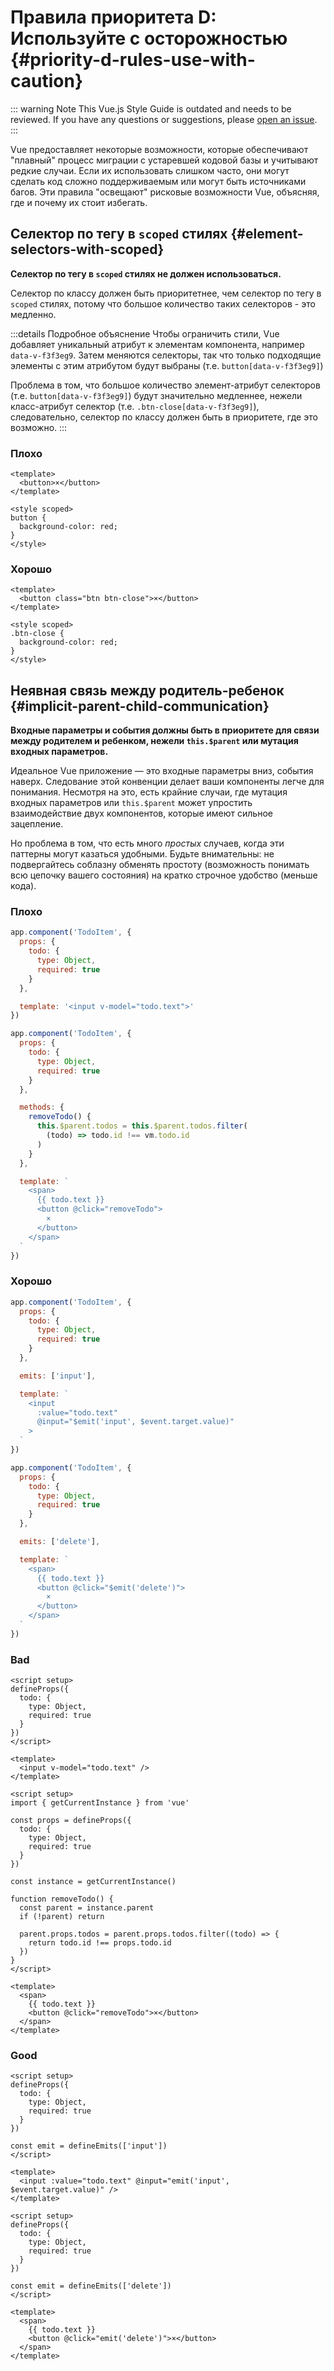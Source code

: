 # Правила приоритета D: Используйте с осторожностью {#priority-d-rules-use-with-caution}

::: warning Note
This Vue.js Style Guide is outdated and needs to be reviewed. If you have any questions or suggestions, please [open an issue](https://github.com/vuejs/docs/issues/new).
:::

Vue предоставляет некоторые возможности, которые обеспечивают "плавный" процесс миграции с устаревшей кодовой базы и учитывают редкие случаи. Если их использовать слишком часто, они могут сделать код сложно поддерживаемым или могут быть источниками багов. Эти правила "освещают" рисковые возможности Vue, объясняя, где и почему их стоит избегать.

## Селектор по тегу в `scoped` стилях {#element-selectors-with-scoped}

**Селектор по тегу в `scoped` стилях не должен использоваться.**

Селектор по классу должен быть приоритетнее, чем селектор по тегу в `scoped` стилях, потому что большое количество таких селекторов - это медленно.

:::details Подробное объяснение
Чтобы ограничить стили, Vue добавляет уникальный атрибут к элементам компонента, например `data-v-f3f3eg9`. Затем меняются селекторы, так что только подходящие элементы с этим атрибутом будут выбраны (т.е. `button[data-v-f3f3eg9]`)

Проблема в том, что большое количество элемент-атрибут селекторов (т.е. `button[data-v-f3f3eg9]`) будут значительно медленнее, нежели класс-атрибут селектор (т.е. `.btn-close[data-v-f3f3eg9]`), следовательно, селектор по классу должен быть в приоритете, где это возможно.
:::

<div class="style-example style-example-bad">
<h3>Плохо</h3>

```vue-html
<template>
  <button>×</button>
</template>

<style scoped>
button {
  background-color: red;
}
</style>
```

</div>

<div class="style-example style-example-good">
<h3>Хорошо</h3>

```vue-html
<template>
  <button class="btn btn-close">×</button>
</template>

<style scoped>
.btn-close {
  background-color: red;
}
</style>
```

</div>

## Неявная связь между родитель-ребенок {#implicit-parent-child-communication}

**Входные параметры и события должны быть в приоритете для связи между родителем и ребенком, нежели `this.$parent` или мутация входных параметров.**

Идеальное Vue приложение — это входные параметры вниз, события наверх. Следование этой конвенции делает ваши компоненты легче для понимания. Несмотря на это, есть крайние случаи, где мутация входных параметров или `this.$parent` может упростить взаимодействие двух компонентов, которые имеют сильное зацепление.

Но проблема в том, что есть много _простых_ случаев, когда эти паттерны могут казаться удобными. Будьте внимательны: не подвергайтесь соблазну обменять простоту (возможность понимать всю цепочку вашего состояния) на кратко строчное удобство (меньше кода).

<div class="options-api">

<div class="style-example style-example-bad">
<h3>Плохо</h3>

```js
app.component('TodoItem', {
  props: {
    todo: {
      type: Object,
      required: true
    }
  },

  template: '<input v-model="todo.text">'
})
```

```js
app.component('TodoItem', {
  props: {
    todo: {
      type: Object,
      required: true
    }
  },

  methods: {
    removeTodo() {
      this.$parent.todos = this.$parent.todos.filter(
        (todo) => todo.id !== vm.todo.id
      )
    }
  },

  template: `
    <span>
      {{ todo.text }}
      <button @click="removeTodo">
        ×
      </button>
    </span>
  `
})
```

</div>

<div class="style-example style-example-good">
<h3>Хорошо</h3>

```js
app.component('TodoItem', {
  props: {
    todo: {
      type: Object,
      required: true
    }
  },

  emits: ['input'],

  template: `
    <input
      :value="todo.text"
      @input="$emit('input', $event.target.value)"
    >
  `
})
```

```js
app.component('TodoItem', {
  props: {
    todo: {
      type: Object,
      required: true
    }
  },

  emits: ['delete'],

  template: `
    <span>
      {{ todo.text }}
      <button @click="$emit('delete')">
        ×
      </button>
    </span>
  `
})
```

</div>

</div>

<div class="composition-api">

<div class="style-example style-example-bad">
<h3>Bad</h3>

```vue
<script setup>
defineProps({
  todo: {
    type: Object,
    required: true
  }
})
</script>

<template>
  <input v-model="todo.text" />
</template>
```

```vue
<script setup>
import { getCurrentInstance } from 'vue'

const props = defineProps({
  todo: {
    type: Object,
    required: true
  }
})

const instance = getCurrentInstance()

function removeTodo() {
  const parent = instance.parent
  if (!parent) return

  parent.props.todos = parent.props.todos.filter((todo) => {
    return todo.id !== props.todo.id
  })
}
</script>

<template>
  <span>
    {{ todo.text }}
    <button @click="removeTodo">×</button>
  </span>
</template>
```

</div>

<div class="style-example style-example-good">
<h3>Good</h3>

```vue
<script setup>
defineProps({
  todo: {
    type: Object,
    required: true
  }
})

const emit = defineEmits(['input'])
</script>

<template>
  <input :value="todo.text" @input="emit('input', $event.target.value)" />
</template>
```

```vue
<script setup>
defineProps({
  todo: {
    type: Object,
    required: true
  }
})

const emit = defineEmits(['delete'])
</script>

<template>
  <span>
    {{ todo.text }}
    <button @click="emit('delete')">×</button>
  </span>
</template>
```

</div>

</div>
